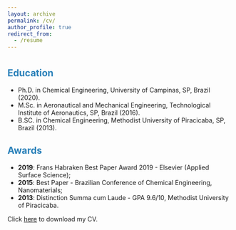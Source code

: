 ```yaml
---
layout: archive
permalink: /cv/
author_profile: true
redirect_from:
  - /resume
---
```


<p style="margin-bottom:1cm;"></p>


<p style="margin-bottom:1cm;"></p>
<h2>
<font color="#2980b9">Education</font>
</h2>

* Ph.D. in Chemical Engineering, University of Campinas, SP, Brazil (2020).
* M.Sc. in Aeronautical and Mechanical Engineering, Technological Institute of 
Aeronautics, SP, Brazil (2016).
* B.SC. in Chemical Engineering, Methodist University of Piracicaba, SP, Brazil (2013). 

<h2>
<font color="#2980b9">Awards</font>
</h2>

* __2019__: Frans Habraken Best Paper Award 2019 - Elsevier (Applied Surface Science);
* __2015__: Best Paper - Brazilian Conference of Chemical Engineering, Nanomaterials;
* __2013__: Distinction Summa cum Laude - GPA 9.6/10, Methodist University of Piracicaba.

 Click [here]() to download my CV.
